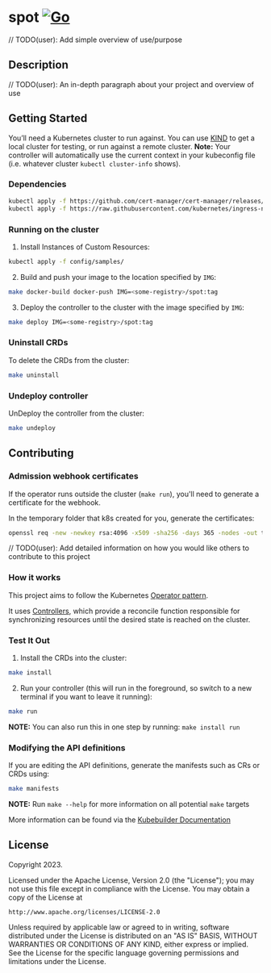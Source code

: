 # spot [![Go](https://github.com/releasehub-com/spot/actions/workflows/go.yml/badge.svg?branch=main)](https://github.com/releasehub-com/spot/actions/workflows/go.yml)
// TODO(user): Add simple overview of use/purpose

## Description
// TODO(user): An in-depth paragraph about your project and overview of use

## Getting Started
You’ll need a Kubernetes cluster to run against. You can use [KIND](https://sigs.k8s.io/kind) to get a local cluster for testing, or run against a remote cluster.
**Note:** Your controller will automatically use the current context in your kubeconfig file (i.e. whatever cluster `kubectl cluster-info` shows).

### Dependencies

```bash
kubectl apply -f https://github.com/cert-manager/cert-manager/releases/download/v1.12.0/cert-manager.yaml
kubectl apply -f https://raw.githubusercontent.com/kubernetes/ingress-nginx/main/deploy/static/provider/kind/deploy.yaml
```

### Running on the cluster
1. Install Instances of Custom Resources:

```sh
kubectl apply -f config/samples/
```

2. Build and push your image to the location specified by `IMG`:

```sh
make docker-build docker-push IMG=<some-registry>/spot:tag
```

3. Deploy the controller to the cluster with the image specified by `IMG`:

```sh
make deploy IMG=<some-registry>/spot:tag
```

### Uninstall CRDs
To delete the CRDs from the cluster:

```sh
make uninstall
```

### Undeploy controller
UnDeploy the controller from the cluster:

```sh
make undeploy
```

## Contributing

### Admission webhook certificates
If the operator runs outside the cluster (`make run`), you'll need to generate a certificate for the webhook.

In the temporary folder that k8s created for you, generate the certificates:
```bash
openssl req -new -newkey rsa:4096 -x509 -sha256 -days 365 -nodes -out tls.crt -keyout tls.key -addext "subjectAltName=DNS:spot-webhook-service.spot-system.svc,DNS:spot-webhook-service.spot-system.svc.cluster.local"
```

// TODO(user): Add detailed information on how you would like others to contribute to this project

### How it works
This project aims to follow the Kubernetes [Operator pattern](https://kubernetes.io/docs/concepts/extend-kubernetes/operator/).

It uses [Controllers](https://kubernetes.io/docs/concepts/architecture/controller/),
which provide a reconcile function responsible for synchronizing resources until the desired state is reached on the cluster.

### Test It Out
1. Install the CRDs into the cluster:

```sh
make install
```

2. Run your controller (this will run in the foreground, so switch to a new terminal if you want to leave it running):

```sh
make run
```

**NOTE:** You can also run this in one step by running: `make install run`

### Modifying the API definitions
If you are editing the API definitions, generate the manifests such as CRs or CRDs using:

```sh
make manifests
```

**NOTE:** Run `make --help` for more information on all potential `make` targets

More information can be found via the [Kubebuilder Documentation](https://book.kubebuilder.io/introduction.html)

## License

Copyright 2023.

Licensed under the Apache License, Version 2.0 (the "License");
you may not use this file except in compliance with the License.
You may obtain a copy of the License at

    http://www.apache.org/licenses/LICENSE-2.0

Unless required by applicable law or agreed to in writing, software
distributed under the License is distributed on an "AS IS" BASIS,
WITHOUT WARRANTIES OR CONDITIONS OF ANY KIND, either express or implied.
See the License for the specific language governing permissions and
limitations under the License.


